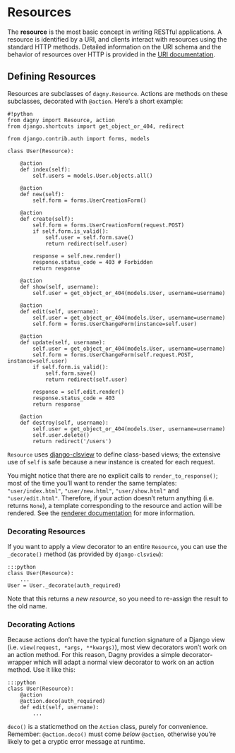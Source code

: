 # Resources

The **resource** is the most basic concept in writing RESTful applications. A
resource is identified by a URI, and clients interact with resources
using the standard HTTP methods. Detailed information on the URI schema and the
behavior of resources over HTTP is provided in the [URI documentation](/uris).


## Defining Resources

Resources are subclasses of `dagny.Resource`. Actions are methods on these
subclasses, decorated with `@action`. Here’s a short example:

    #!python
    from dagny import Resource, action
    from django.shortcuts import get_object_or_404, redirect

    from django.contrib.auth import forms, models

    class User(Resource):

        @action
        def index(self):
            self.users = models.User.objects.all()

        @action
        def new(self):
            self.form = forms.UserCreationForm()

        @action
        def create(self):
            self.form = forms.UserCreationForm(request.POST)
            if self.form.is_valid():
                self.user = self.form.save()
                return redirect(self.user)

            response = self.new.render()
            response.status_code = 403 # Forbidden
            return response

        @action
        def show(self, username):
            self.user = get_object_or_404(models.User, username=username)

        @action
        def edit(self, username):
            self.user = get_object_or_404(models.User, username=username)
            self.form = forms.UserChangeForm(instance=self.user)

        @action
        def update(self, username):
            self.user = get_object_or_404(models.User, username=username)
            self.form = forms.UserChangeForm(self.request.POST, instance=self.user)
            if self.form.is_valid():
                self.form.save()
                return redirect(self.user)

            response = self.edit.render()
            response.status_code = 403
            return response

        @action
        def destroy(self, username):
            self.user = get_object_or_404(models.User, username=username)
            self.user.delete()
            return redirect('/users')

`Resource` uses [django-clsview][] to define class-based views; the extensive
use of `self` is safe because a new instance is created for each request.

  [django-clsview]: http://github.com/zacharyvoase/django-clsview

You might notice that there are no explicit calls to `render_to_response()`;
most of the time you’ll want to render the same templates: `"user/index.html"`,
`"user/new.html"`, `"user/show.html"` and `"user/edit.html"`. Therefore, if your
action doesn’t return anything (i.e. returns `None`), a template corresponding
to the resource and action will be rendered. See the
[renderer documentation](/renderer) for more information.


### Decorating Resources

If you want to apply a view decorator to an entire `Resource`, you can use the
`_decorate()` method (as provided by `django-clsview`):

    :::python
    class User(Resource):
        ...
    User = User._decorate(auth_required)

Note that this returns a *new resource*, so you need to re-assign the result to
the old name.


### Decorating Actions

Because actions don’t have the typical function signature of a Django view (i.e.
`view(request, *args, **kwargs)`), most view decorators won’t work on an action
method. For this reason, Dagny provides a simple decorator-wrapper which will
adapt a normal view decorator to work on an action method. Use it like this:

    :::python
    class User(Resource):
        @action
        @action.deco(auth_required)
        def edit(self, username):
            ...

`deco()` is a staticmethod on the `Action` class, purely for convenience.
Remember: `@action.deco()` must come *below* `@action`, otherwise you’re likely
to get a cryptic error message at runtime.

